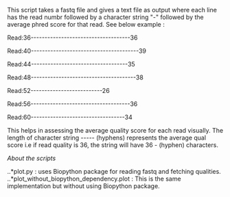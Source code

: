This script takes a fastq file and gives a text file as output where each line has the read numbr followed by a character string "-" followed by the average phred score for that read. See below example
:

Read:36------------------------------------36

Read:40---------------------------------------39

Read:44-----------------------------------35

Read:48--------------------------------------38

Read:52--------------------------26

Read:56------------------------------------36

Read:60----------------------------------34

This helps in assessing the average quality score for each read visually.
The length of character string ----- (hyphens) represents the average qual score i.e if read quality is 36, the string will have 36 - (hyphen) characters.

*About the scripts*

..*plot.py : uses Biopython package for reading fastq and fetching qualities.
..*plot_without_biopython_dependency.plot : This is the same implementation but without using Biopython package.
